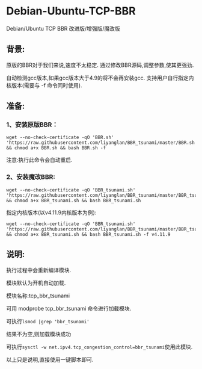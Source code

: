 # Debian-Ubuntu-TCP-BBR
Debian/Ubuntu TCP BBR 改进版/增强版/魔改版


## 背景:

原版的BBR对于我们来说,速度不太稳定. 通过修改BBR源码,调整参数,使其更强劲.



自动检测gcc版本,如果gcc版本大于4.9的将不会再安装gcc.  支持用户自行指定内核版本(需要与 -f 命令同时使用).


## 准备:

### 1、安装原版BBR：
```
wget --no-check-certificate -qO 'BBR.sh' 'https://raw.githubusercontent.com/liyanglan/BBR_tsunami/master/BBR.sh' && chmod a+x BBR.sh && bash BBR.sh -f
```

注意:执行此命令会自动重启.

### 2、安装魔改BBR:
```
wget --no-check-certificate -qO 'BBR_tsunami.sh' 'https://raw.githubusercontent.com/liyanglan/BBR_tsunami/master/BBR_tsunami.sh' && chmod a+x BBR_tsunami.sh && bash BBR_tsunami.sh
```

指定内核版本(以v4.11.9内核版本为例):
```
wget --no-check-certificate -qO 'BBR_tsunami.sh' 'https://raw.githubusercontent.com/liyanglan/BBR_tsunami/master/BBR_tsunami.sh' && chmod a+x BBR_tsunami.sh && bash BBR_tsunami.sh -f v4.11.9
```






## 说明:

执行过程中会重新编译模块.

模块默认为开机自动加载.

模块名称:tcp_bbr_tsunami

可用 modprobe tcp_bbr_tsunami 命令进行加载模块.

可执行``` lsmod |grep 'bbr_tsunami' ```

结果不为空,则加载模块成功

可执行``` sysctl -w net.ipv4.tcp_congestion_control=bbr_tsunami ```使用此模块.

以上只是说明,直接使用一键脚本即可.
